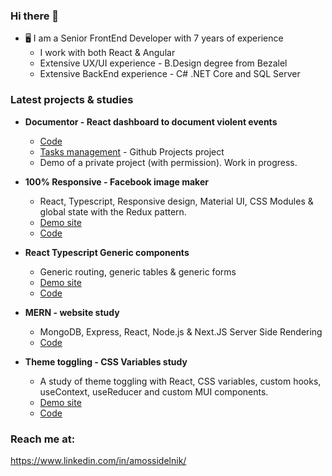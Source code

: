 ### Hi there 👋

- 🖥️ I am a Senior FrontEnd Developer with 7 years of experience
  - I work with both React & Angular
  - Extensive UX/UI experience - B.Design degree from Bezalel
  - Extensive BackEnd experience - C# .NET Core and SQL Server
  
### Latest projects & studies
- **Documentor - React dashboard to document violent events**
  - [Code](https://github.com/asidelnik/document-violence-dashboard)
  - [Tasks management](https://github.com/users/asidelnik/projects/1) - Github Projects project
  - Demo of a private project (with permission). Work in progress.

- **100% Responsive - Facebook image maker**
  - React, Typescript, Responsive design, Material UI, CSS Modules & global state with the Redux pattern.
  - [Demo site](https://asidelnik.github.io/support-israel)
  - [Code](https://github.com/asidelnik/support-israel)

- **React Typescript Generic components**
  - Generic routing, generic tables & generic forms
  - [Demo site](https://asidelnik.github.io/react-typescript-generics/#/databases/items)
  - [Code](https://github.com/asidelnik/react-typescript-generics)

- **MERN - website study**
  - MongoDB, Express, React, Node.js & Next.JS Server Side Rendering
  - [Code](https://github.com/asidelnik/mern-ssr)

- **Theme toggling - CSS Variables study**
  - A study of theme toggling with React, CSS variables, custom hooks, useContext, useReducer and custom MUI components.
  - [Demo site](https://asidelnik.github.io/theme-toggling--css-variables/)
  - [Code](https://github.com/asidelnik/theme-toggling--css-variables)
   
### Reach me at:
https://www.linkedin.com/in/amossidelnik/
